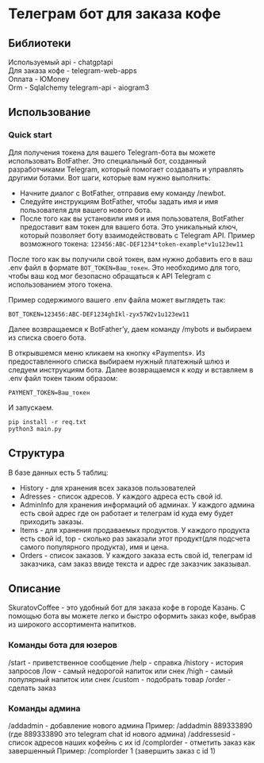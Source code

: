 # Телеграм бот для заказа кофе

## Библиотеки
Используемый api - chatgptapi  
Для заказа кофе - telegram-web-apps  
Оплата - ЮMoney  
Orm - Sqlalchemy
telegram-api - aiogram3

## Использование
### Quick start
Для получения токена для вашего Telegram-бота вы можете использовать BotFather. Это специальный бот, созданный разработчиками Telegram, который помогает создавать и управлять другими ботами. Вот шаги, которые вам нужно выполнить:

- Начните диалог с BotFather, отправив ему команду /newbot.
 - Следуйте инструкциям BotFather, чтобы задать имя и имя пользователя для вашего нового бота.
 - После того как вы установили имя и имя пользователя, BotFather предоставит вам токен для вашего бота. Это уникальный ключ, который позволяет боту взаимодействовать с Telegram API.
Пример возможного токена: ```123456:ABC-DEF1234*token-example*v1u123ew11```

После того как вы получили свой токен, вам нужно добавить его в ваш .env файл в формате ```BOT_TOKEN=Ваш_токен```. Это необходимо для того, чтобы ваш код мог безопасно обращаться к API Telegram с использованием этого токена.

Пример содержимого вашего .env файла может выглядеть так:
```
BOT_TOKEN=123456:ABC-DEF1234ghIkl-zyx57W2v1u123ew11
```
Далее возвращаемся к BotFather’у, даем команду /mybots и выбираем из списка своего бота.

В открывшемся меню кликаем на кнопку «Payments». Из предоставленного списка выбираем нужный платежный шлюз и следуем инструкциям бота. 
Далее возвращаемся к коду и вставляем в .env файл токен таким образом:
```
PAYMENT_TOKEN=Ваш_токен
```
И запускаем.
```
pip install -r req.txt
python3 main.py
```
## Структура
В базе данных есть 5 таблиц:  
- History - для хранения всех заказов пользователей
- Adresses - список адресов. У каждого адреса есть свой id.
- AdminInfo для хранения информаций об админах. У каждого админа есть свой адрес где он работает и телеграм id куда ему будет приходить заказы. 
- Items - для хранения продаваемых продуктов. У каждого продукта есть свой id, top - сколько раз заказали этот продукт(для подсчета самого популярного продукта), имя и цена.
- Orders - список заказов. У каждого заказа есть свой id, телеграм id заказчика, сам заказ ввиде текста и адрес где заказчик заказывал.

## Описание

SkuratovCoffee - это удобный бот для заказа кофе в городе Казань. С помощью бота вы можете легко и быстро оформить заказ кофе, выбрав из широкого ассортимента напитков.

### Команды бота для юзеров
/start - приветственное сообщение
/help - справка
/history - история запросов
/low - самый недорогой напиток или снек
/high - самый популярный напиток или снек
/custom - подобрать товар
/order - сделать заказ
### Команды админа
/addadmin - добавление нового админа
Пример: /addadmin 889333890 (где 889333890 это telegram chat id нового админа)
/addressesid - список адресов наших кофейнь с их id
/complorder - отметить заказ как завершенный
Пример: /complorder 1 (завершить заказ с id 1)